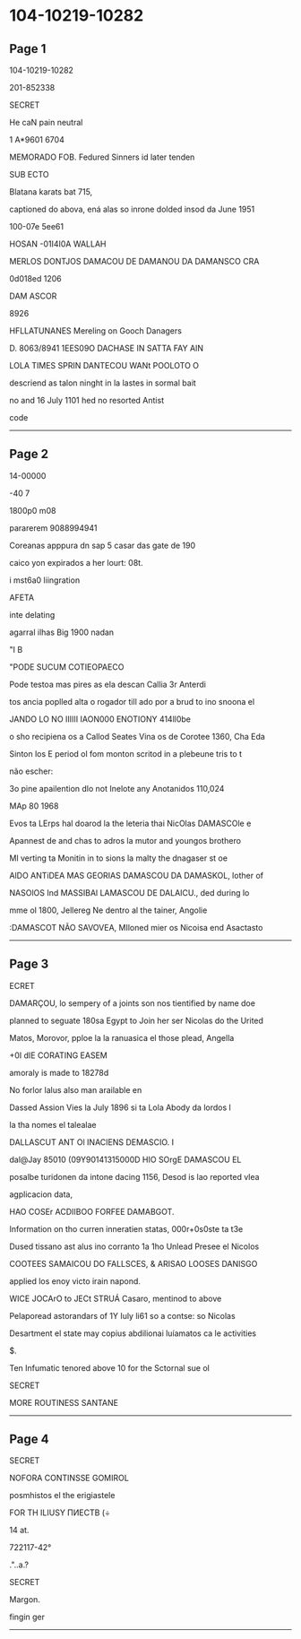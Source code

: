 # 104-10219-10282

## Page 1

104-10219-10282

201-852338

SECRET

He caN pain neutral

1 A*9601 6704

MEMORADO FOB. Fedured Sinners id later tenden

SUB ECTO

Blatana karats bat 715,

captioned do abova, ená alas so inrone dolded insod da June 1951

100-07e 5ee61

HOSAN -01I4I0A WALLAH

MERLOS DONTJOS DAMACOU DE DAMANOU DA DAMANSCO CRA

0d018ed 1206

DAM ASCOR

8926

HFLLATUNANES Mereling on Gooch Danagers

D. 8063/8941 1EES09O DACHASE IN SATTA FAY AIN

LOLA TIMES SPRIN DANTECOU WANt POOLOTO O

descriend as talon ninght in la lastes in sormal bait

no and 16 July 1101 hed no resorted Antist

code

---

## Page 2

14-00000

-40 7

1800p0 m08

pararerem 9088994941

Coreanas apppura dn sap 5 casar das gate de 190

caico yon expirados a her lourt: 08t.

i mst6a0 liingration

AFETA

inte delating

agarral ilhas Big 1900 nadan

"I B

"PODE SUCUM COTIEOPAECO

Pode testoa mas pires as ela descan Callia 3r Anterdi

tos ancia poplled alta o rogador till ado por a brud to ino snoona el

JANDO LO NO IIIIII IAON000 ENOTIONY 414ll0be

o sho recipiena os a Callod Seates Vina os de Corotee 1360, Cha Eda

Sinton los E period ol fom monton scritod in a plebeune tris to t

não escher:

3o pine apailention dlo not Inelote any Anotanidos 110,024

MAp 80 1968

Evos ta LErps hal doarod la the leteria thai NicOlas DAMASCOle e

Apannest de and chas to adros la mutor and youngos brothero

Ml verting ta Monitin in to sions la malty the dnagaser st oe

AlDO ANTiDEA MAS GEORIAS DAMASCOU DA DAMASKOL, lother of

NASOlOS Ind MASSIBAl LAMASCOU DE DALAICU., ded during lo

mme ol 1800, Jellereg Ne dentro al the tainer, Angolie

:DAMASCOT NÃO SAVOVEA, MIloned mier os Nicoisa end Asactasto

---

## Page 3

ECRET

DAMARÇOU, lo sempery of a joints son nos tientified by name doe

planned to seguate 180sa Egypt to Join her ser Nicolas do the Urited

Matos, Morovor, pploe la la ranuasica el those plead, Angella

+0I dIE CORATING EASEM

amoraly is made to 18278d

No forlor lalus also man arailable en

Dassed Assion Vies la July 1896 si ta Lola Abody da lordos l

la tha nomes el talealae

DALLASCUT ANT Ol INACIENS DEMASCIO. I

dal@Jay 85010 (09Y90141315000D HIO SOrgE DAMASCOU EL

posalbe turidonen da intone dacing 1156, Desod is lao reported vlea

agplicacion data,

HAO COSEr ACDIIBOO FORFEE DAMABGOT.

Information on tho curren inneratien statas, 000r+0s0ste ta t3e

Dused tissano ast alus ino corranto 1a 1ho Unlead Presee el Nicolos

COOTEES SAMAICOU DO FALLSCES, & ARISAO LOOSES DANISGO

applied los enoy victo irain napond.

WICE JOCArO to JECt STRUÁ Casaro, mentinod to above

Pelaporead astorandars of 1Y Iuly li61 so a contse: so Nicolas

Desartment el state may copius abdilionai luíamatos ca le activities

$.

Ten Infumatic tenored above 10 for the Sctornal sue ol

SECRET

MORE ROUTINESS SANTANE

---

## Page 4

SECRET

NOFORA CONTINSSE GOMIROL

posmhistos el the erigiastele

FOR TH ILIUSY ПИЕСТВ (÷

14 at.

722117-42°

."..a.?

SECRET

Margon.

fingin ger

---

